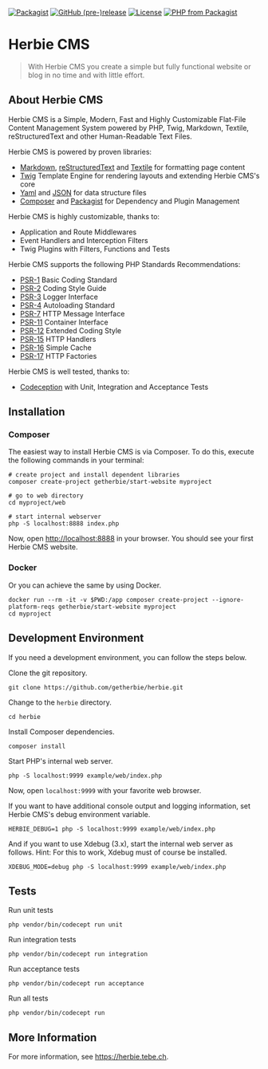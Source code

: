 [![Packagist](https://img.shields.io/packagist/dt/getherbie/herbie.svg)](https://packagist.org/packages/getherbie/herbie)
[![GitHub (pre-)release](https://img.shields.io/github/release/getherbie/herbie/all.svg)](https://github.com/getherbie/herbie/releases)
[![License](https://img.shields.io/badge/License-BSD%203--Clause-blue.svg)](https://github.com/getherbie/herbie/blob/master/LICENCE.md)
[![PHP from Packagist](https://img.shields.io/packagist/php-v/getherbie/herbie.svg)](https://packagist.org/packages/getherbie/herbie)

# Herbie CMS

> With Herbie CMS you create a simple but fully functional website or blog in no time and with little effort.

## About Herbie CMS

Herbie CMS is a Simple, Modern, Fast and Highly Customizable Flat-File Content Management System powered by PHP, Twig, Markdown, Textile, reStructuredText and other Human-Readable Text Files.

Herbie CMS is powered by proven libraries:

* [Markdown](https://www.markdownguide.org), [reStructuredText](https://docutils.sourceforge.io/rst.html) and [Textile](https://textile-lang.com) for formatting page content
* [Twig](https://twig.symfony.com) Template Engine for rendering layouts and extending Herbie CMS's core
* [Yaml](http://www.yaml.org) and [JSON](https://www.json.org) for data structure files
* [Composer](http://getcomposer.org) and [Packagist](https://packagist.org) for Dependency and Plugin Management

Herbie CMS is highly customizable, thanks to:

* Application and Route Middlewares
* Event Handlers and Interception Filters
* Twig Plugins with Filters, Functions and Tests

Herbie CMS supports the following PHP Standards Recommendations:

* [PSR-1](https://www.php-fig.org/psr/psr-1/) Basic Coding Standard
* [PSR-2](https://www.php-fig.org/psr/psr-2/) Coding Style Guide
* [PSR-3](https://www.php-fig.org/psr/psr-3/) Logger Interface
* [PSR-4](https://www.php-fig.org/psr/psr-4/) Autoloading Standard
* [PSR-7](https://www.php-fig.org/psr/psr-7/) HTTP Message Interface
* [PSR-11](https://www.php-fig.org/psr/psr-11/) Container Interface
* [PSR-12](https://www.php-fig.org/psr/psr-12/) Extended Coding Style
* [PSR-15](https://www.php-fig.org/psr/psr-15/) HTTP Handlers
* [PSR-16](https://www.php-fig.org/psr/psr-16/) Simple Cache
* [PSR-17](https://www.php-fig.org/psr/psr-17/) HTTP Factories

Herbie CMS is well tested, thanks to:

- [Codeception](https://codeception.com) with Unit, Integration and Acceptance Tests

## Installation

### Composer 

The easiest way to install Herbie CMS is via Composer. 
To do this, execute the following commands in your terminal:

    # create project and install dependent libraries
    composer create-project getherbie/start-website myproject
    
    # go to web directory
    cd myproject/web
    
    # start internal webserver 
    php -S localhost:8888 index.php

Now, open <http://localhost:8888> in your browser.
You should see your first Herbie CMS website. 

### Docker

Or you can achieve the same by using Docker.

    docker run --rm -it -v $PWD:/app composer create-project --ignore-platform-reqs getherbie/start-website myproject 
    cd myproject

## Development Environment

If you need a development environment, you can follow the steps below.

Clone the git repository.

    git clone https://github.com/getherbie/herbie.git

Change to the `herbie` directory.

    cd herbie

Install Composer dependencies.

    composer install

Start PHP's internal web server.

    php -S localhost:9999 example/web/index.php

Now, open `localhost:9999` with your favorite web browser.

If you want to have additional console output and logging information, set Herbie CMS's debug environment variable.

    HERBIE_DEBUG=1 php -S localhost:9999 example/web/index.php

And if you want to use Xdebug (3.x), start the internal web server as follows.
Hint: For this to work, Xdebug must of course be installed.

    XDEBUG_MODE=debug php -S localhost:9999 example/web/index.php

## Tests

Run unit tests

    php vendor/bin/codecept run unit

Run integration tests

    php vendor/bin/codecept run integration

Run acceptance tests

    php vendor/bin/codecept run acceptance

Run all tests

    php vendor/bin/codecept run

## More Information

For more information, see <https://herbie.tebe.ch>.
